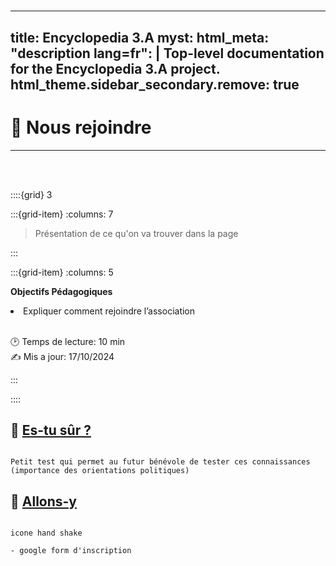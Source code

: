 # 

---
title: Encyclopedia 3.A
myst:
  html_meta:
    "description lang=fr": |
      Top-level documentation for the Encyclopedia 3.A project.
html_theme.sidebar_secondary.remove: true
---

# 🧡 **Nous rejoindre**

***

<br>
<br>


::::{grid} 3

:::{grid-item}
:columns: 7

> Présentation de ce qu'on va trouver dans la page


:::


:::{grid-item}
:columns: 5

<div id="div-colour"> 
    
<strong>Objectifs Pédagogiques</strong>


<li>Expliquer comment rejoindre l’association</li>    

</div>    

<br>

🕑 Temps de lecture: 10 min <br> 
✍ Mis a jour: 17/10/2024  
    
:::
    
::::
      
    

<h2><strong> 💫 <u> Es-tu sûr ?</u></strong></h2>


```{note}

Petit test qui permet au futur bénévole de tester ces connaissances (importance des orientations politiques)

```


<h2><strong> 💫 <u> Allons-y</u></strong></h2>

```{note}

icone hand shake

- google form d'inscription


```